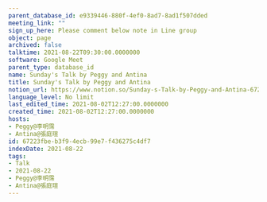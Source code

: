 ```yaml
---
parent_database_id: e9339446-880f-4ef0-8ad7-8ad1f507dded
meeting_link: ""
sign_up_here: Please comment below note in Line group
object: page
archived: false
talktime: 2021-08-22T09:30:00.0000000
software: Google Meet
parent_type: database_id
name: Sunday's Talk by Peggy and Antina
title: Sunday's Talk by Peggy and Antina
notion_url: https://www.notion.so/Sunday-s-Talk-by-Peggy-and-Antina-67223fbeb3f94ecb99e7f436275c4df7
language_level: No limit
last_edited_time: 2021-08-02T12:27:00.0000000
created_time: 2021-08-02T12:27:00.0000000
hosts:
- Peggy@李明霈
- Antina@張庭瑄
id: 67223fbe-b3f9-4ecb-99e7-f436275c4df7
indexDate: 2021-08-22
tags:
- Talk
- 2021-08-22
- Peggy@李明霈
- Antina@張庭瑄
---
```







